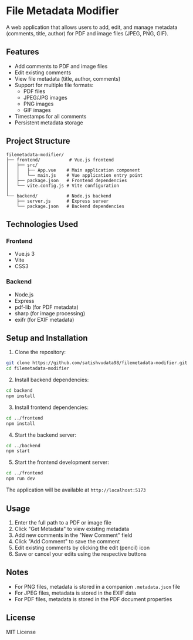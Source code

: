 # File Metadata Modifier

A web application that allows users to add, edit, and manage metadata (comments, title, author) for PDF and image files (JPEG, PNG, GIF).

## Features

- Add comments to PDF and image files
- Edit existing comments
- View file metadata (title, author, comments)
- Support for multiple file formats:
  - PDF files
  - JPEG/JPG images
  - PNG images
  - GIF images
- Timestamps for all comments
- Persistent metadata storage

## Project Structure

```
filemetadata-modifier/
├── frontend/           # Vue.js frontend
│   ├── src/
│   │   ├── App.vue    # Main application component
│   │   └── main.js    # Vue application entry point
│   ├── package.json   # Frontend dependencies
│   └── vite.config.js # Vite configuration
│
└── backend/           # Node.js backend
    ├── server.js      # Express server
    └── package.json   # Backend dependencies
```

## Technologies Used

### Frontend
- Vue.js 3
- Vite
- CSS3

### Backend
- Node.js
- Express
- pdf-lib (for PDF metadata)
- sharp (for image processing)
- exifr (for EXIF metadata)

## Setup and Installation

1. Clone the repository:
```bash
git clone https://github.com/satishvudata98/filemetadata-modifier.git
cd filemetadata-modifier
```

2. Install backend dependencies:
```bash
cd backend
npm install
```

3. Install frontend dependencies:
```bash
cd ../frontend
npm install
```

4. Start the backend server:
```bash
cd ../backend
npm start
```

5. Start the frontend development server:
```bash
cd ../frontend
npm run dev
```

The application will be available at `http://localhost:5173`

## Usage

1. Enter the full path to a PDF or image file
2. Click "Get Metadata" to view existing metadata
3. Add new comments in the "New Comment" field
4. Click "Add Comment" to save the comment
5. Edit existing comments by clicking the edit (pencil) icon
6. Save or cancel your edits using the respective buttons

## Notes

- For PNG files, metadata is stored in a companion `.metadata.json` file
- For JPEG files, metadata is stored in the EXIF data
- For PDF files, metadata is stored in the PDF document properties

## License

MIT License 